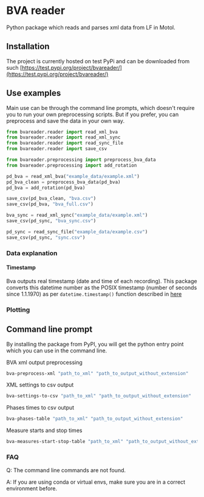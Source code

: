 # BVA reader
Python package which reads and parses xml data from LF in Motol.

## Installation
The project is currently hosted on test PyPi and can be downloaded from such
[https://test.pypi.org/project/bvareader/](https://test.pypi.org/project/bvareader/)


## Use examples
Main use can be through the command line prompts, which doesn't require you to run your own preprocessing scripts. But if you prefer, you can preprocess and save the data in your own way.

```python
from bvareader.reader import read_xml_bva
from bvareader.reader import read_xml_sync
from bvareader.reader import read_sync_file
from bvareader.reader import save_csv

from bvareader.preprocessing import preprocess_bva_data
from bvareader.preprocessing import add_rotation

pd_bva = read_xml_bva("example_data/example.xml")
pd_bva_clean = preprocess_bva_data(pd_bva)
pd_bva = add_rotation(pd_bva)

save_csv(pd_bva_clean, "bva.csv")
save_csv(pd_bva, "bva_full.csv")

bva_sync = read_xml_sync("example_data/example.xml")
save_csv(pd_sync, "bva_sync.csv")

pd_sync = read_sync_file("example_data/example.csv")
save_csv(pd_sync, "sync.csv")
```

### Data explanation

#### Timestamp
Bva outputs real timestamp (date and time of each recording). This package converts this datetime number as the POSIX timestamp (number of seconds since 1.1.1970) as per `datetime.timestamp()` function described in [here](https://docs.python.org/3/library/datetime.html#datetime.datetime)


### Plotting

## Command line prompt
By installing the package from PyPI, you will get the python entry point which you can use in the command line.

BVA xml output preprocessing
```bash
bva-preprocess-xml "path_to_xml" "path_to_output_without_extension"
```

XML settings to csv output
```bash
bva-settings-to-csv "path_to_xml" "path_to_output_without_extension"
```

Phases times to csv output 
```bash
bva-phases-table "path_to_xml" "path_to_output_without_extension"
```

Measure starts and stop times
```bash
bva-measures-start-stop-table "path_to_xml" "path_to_output_without_extension"
```

### FAQ
Q: The command line commands are not found.

A: If you are using conda or virtual envs, make sure you are in a correct environment before.